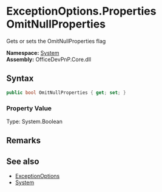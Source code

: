 # ExceptionOptions.Properties OmitNullProperties
 Gets or sets the OmitNullProperties flag   

**Namespace:** [System](System.md)  
**Assembly:** OfficeDevPnP.Core.dll  
## Syntax
```C#
public bool OmitNullProperties { get; set; }
```

### Property Value
Type: System.Boolean  

## Remarks
  
## See also
- [ExceptionOptions](System.ExceptionOptions.md) 
- [System](System.md) 

